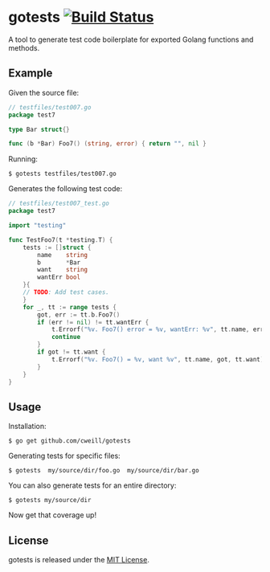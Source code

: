 # gotests [![Build Status](https://travis-ci.org/cweill/gotests.svg?branch=master)](https://travis-ci.org/cweill/gotests)
A tool to generate test code boilerplate for exported Golang functions and methods.

## Example
Given the source file:
```Go
// testfiles/test007.go
package test7

type Bar struct{}

func (b *Bar) Foo7() (string, error) { return "", nil }
```
Running: 
```
$ gotests testfiles/test007.go
```
Generates the following test code:
```Go
// testfiles/test007_test.go
package test7

import "testing"

func TestFoo7(t *testing.T) {
	tests := []struct {
		name    string
		b       *Bar
		want    string
		wantErr bool
	}{
	// TODO: Add test cases.
	}
	for _, tt := range tests {
		got, err := tt.b.Foo7()
		if (err != nil) != tt.wantErr {
			t.Errorf("%v. Foo7() error = %v, wantErr: %v", tt.name, err, tt.wantErr)
			continue
		}
		if got != tt.want {
			t.Errorf("%v. Foo7() = %v, want %v", tt.name, got, tt.want)
		}
	}
}
```
## Usage
Installation:
```
$ go get github.com/cweill/gotests
```
Generating tests for specific files:
```
$ gotests  my/source/dir/foo.go  my/source/dir/bar.go
```
You can also generate tests for an entire directory:
```
$ gotests my/source/dir
```
Now get that coverage up! 

## License

gotests is released under the [MIT License](http://www.opensource.org/licenses/MIT).
